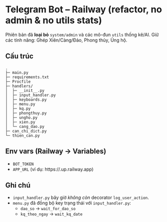 # Telegram Bot – Railway (refactor, no admin & no utils stats)

Phiên bản đã **loại bỏ** `system/admin` và các mô-đun `utils` thống kê/AI.
Giữ các tính năng: Ghép Xiên/Càng/Đảo, Phong thủy, Ủng hộ.

## Cấu trúc
```
.
├─ main.py
├─ requirements.txt
├─ Procfile
├─ handlers/
│  ├─ __init__.py
│  ├─ input_handler.py
│  ├─ keyboards.py
│  ├─ menu.py
│  ├─ kq.py
│  ├─ phongthuy.py
│  ├─ ungho.py
│  ├─ xien.py
│  └─ cang_dao.py
├─ can_chi_dict.py
└─ thien_can.py
```

## Env vars (Railway → Variables)
- `BOT_TOKEN`
- `APP_URL`  (ví dụ: https://<app>.up.railway.app)

## Ghi chú
- `input_handler.py` bây giờ *không còn* decorator `log_user_action`.
- `menu.py` đã đồng bộ key trạng thái với `input_handler.py`:
  - `dao_so` → `wait_for_dao_so`
  - `kq_theo_ngay` → `wait_kq_date`
